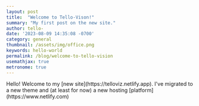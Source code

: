 ```yaml
---
layout: post
title:  "Welcome to Tello-Vison!"
summary: "My first post on the new site."
author: tello-
date: '2023-08-09 14:35:08 -0700'
category: general
thumbnail: /assets/img/office.png
keywords: hello-world
permalink: /blog/welcome-to-tello-vision
usemathjax: true
metronome: true
---
```





<p>Hello! Welcome to my [new site](https://telloviz.netlify.app). I've migrated to a new theme and (at least for now) a new hosting [platform](https://www.netlify.com)</p>


